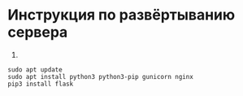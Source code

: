 # Инструкция по развёртыванию сервера
1.
```
sudo apt update
sudo apt install python3 python3-pip gunicorn nginx
pip3 install flask
```
